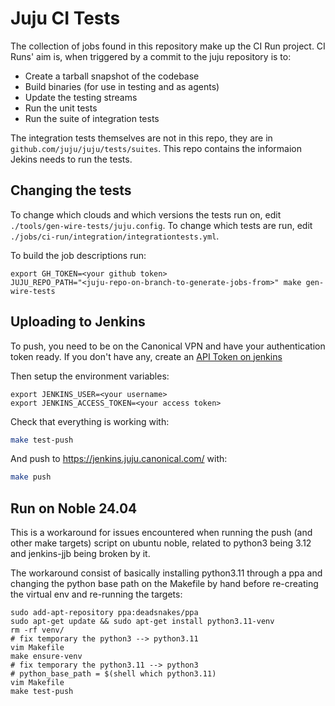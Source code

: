 # Juju CI Tests

The collection of jobs found in this repository make up the CI Run project.
CI Runs' aim is, when triggered by a commit to the juju repository is to:
  - Create a tarball snapshot of the codebase
  - Build binaries (for use in testing and as agents)
  - Update the testing streams
  - Run the unit tests
  - Run the suite of integration tests

The integration tests themselves are not in this repo, they are in
`github.com/juju/juju/tests/suites`. This repo contains the informaion Jekins
needs to run the tests.
## Changing the tests

To change which clouds and which versions the tests run on, edit
`./tools/gen-wire-tests/juju.config`. To change which tests are run,
edit `./jobs/ci-run/integration/integrationtests.yml`.

To build the job descriptions run:
```
export GH_TOKEN=<your github token>
JUJU_REPO_PATH="<juju-repo-on-branch-to-generate-jobs-from>" make gen-wire-tests
```

## Uploading to Jenkins

To push, you need to be on the Canonical VPN and have your authentication token ready. If you don't have any, create an 
[API Token on jenkins](https://www.jenkins.io/doc/book/system-administration/authenticating-scripted-clients/)

Then setup the environment variables:

```shell
export JENKINS_USER=<your username>
export JENKINS_ACCESS_TOKEN=<your access token>
```

Check that everything is working with:
```bash
make test-push
```
And push to https://jenkins.juju.canonical.com/ with:
```bash
make push
```

## Run on Noble 24.04

This is a workaround for issues encountered when running the push (and other make targets) script on ubuntu noble, related to python3 being 3.12 and jenkins-jjb being broken by it.

The workaround consist of basically installing python3.11 through a ppa and changing the python base path on the Makefile by hand before re-creating the virtual env and re-running the targets:

```
sudo add-apt-repository ppa:deadsnakes/ppa
sudo apt-get update && sudo apt-get install python3.11-venv
rm -rf venv/
# fix temporary the python3 --> python3.11
vim Makefile
make ensure-venv
# fix temporary the python3.11 --> python3
# python_base_path = $(shell which python3.11)
vim Makefile
make test-push
```
